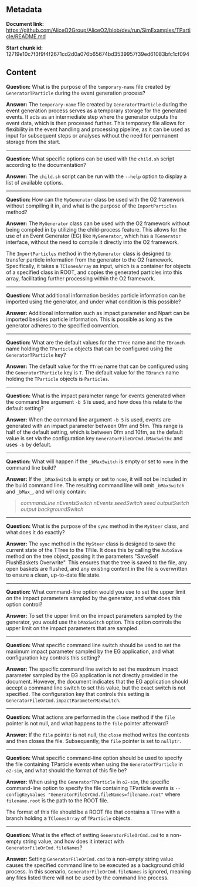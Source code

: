 ## Metadata

**Document link:** https://github.com/AliceO2Group/AliceO2/blob/dev/run/SimExamples/TParticle/README.md

**Start chunk id:** 12719e10c7f3f9f4f2671cd2d0a076b65674bd3539957f39ed61083bfc1cf094

## Content

**Question:** What is the purpose of the `temporary-name` file created by `GeneratorTParticle` during the event generation process?

**Answer:** The `temporary-name` file created by `GeneratorTParticle` during the event generation process serves as a temporary storage for the generated events. It acts as an intermediate step where the generator outputs the event data, which is then processed further. This temporary file allows for flexibility in the event handling and processing pipeline, as it can be used as input for subsequent steps or analyses without the need for permanent storage from the start.

---

**Question:** What specific options can be used with the `child.sh` script according to the documentation?

**Answer:** The `child.sh` script can be run with the `--help` option to display a list of available options.

---

**Question:** How can the `MyGenerator` class be used with the O2 framework without compiling it in, and what is the purpose of the `ImportParticles` method?

**Answer:** The `MyGenerator` class can be used with the O2 framework without being compiled in by utilizing the child-process feature. This allows for the use of an Event Generator (EG) like `MyGenerator`, which has a `TGenerator` interface, without the need to compile it directly into the O2 framework.

The `ImportParticles` method in the `MyGenerator` class is designed to transfer particle information from the generator to the O2 framework. Specifically, it takes a `TClonesArray` as input, which is a container for objects of a specified class in ROOT, and copies the generated particles into this array, facilitating further processing within the O2 framework.

---

**Question:** What additional information besides particle information can be imported using the generator, and under what condition is this possible?

**Answer:** Additional information such as impact parameter and Npart can be imported besides particle information. This is possible as long as the generator adheres to the specified convention.

---

**Question:** What are the default values for the `TTree` name and the `TBranch` name holding the `TParticle` objects that can be configured using the `GeneratorTParticle` key?

**Answer:** The default value for the `TTree` name that can be configured using the `GeneratorTParticle` key is `T`. The default value for the `TBranch` name holding the `TParticle` objects is `Particles`.

---

**Question:** What is the impact parameter range for events generated when the command line argument `-b 5` is used, and how does this relate to the default setting?

**Answer:** When the command line argument `-b 5` is used, events are generated with an impact parameter between 0fm and 5fm. This range is half of the default setting, which is between 0fm and 10fm, as the default value is set via the configuration key `GeneratorFileOrCmd.bMaxSwithc` and uses `-b` by default.

---

**Question:** What will happen if the `_bMaxSwitch` is empty or set to `none` in the command line build?

**Answer:** If the `_bMaxSwitch` is empty or set to `none`, it will not be included in the build command line. The resulting command line will omit `_bMaxSwitch` and `_bMax_`, and will only contain:

> _commandLine_ _nEventsSwitch_ _nEvents_ _seedSwitch_ _seed_
> _outputSwitch_ _output_ _backgroundSwitch_

---

**Question:** What is the purpose of the `sync` method in the `MySteer` class, and what does it do exactly?

**Answer:** The `sync` method in the `MySteer` class is designed to save the current state of the TTree to the TFile. It does this by calling the `AutoSave` method on the tree object, passing it the parameters "SaveSelf FlushBaskets Overwrite". This ensures that the tree is saved to the file, any open baskets are flushed, and any existing content in the file is overwritten to ensure a clean, up-to-date file state.

---

**Question:** What command-line option would you use to set the upper limit on the impact parameters sampled by the generator, and what does this option control?

**Answer:** To set the upper limit on the impact parameters sampled by the generator, you would use the `bMaxSwitch` option. This option controls the upper limit on the impact parameters that are sampled.

---

**Question:** What specific command line switch should be used to set the maximum impact parameter sampled by the EG application, and what configuration key controls this setting?

**Answer:** The specific command line switch to set the maximum impact parameter sampled by the EG application is not directly provided in the document. However, the document indicates that the EG application should accept a command line switch to set this value, but the exact switch is not specified. The configuration key that controls this setting is `GeneratorFileOrCmd.impactParameterMaxSwitch`.

---

**Question:** What actions are performed in the `close` method if the `file` pointer is not null, and what happens to the `file` pointer afterward?

**Answer:** If the `file` pointer is not null, the `close` method writes the contents and then closes the file. Subsequently, the `file` pointer is set to `nullptr`.

---

**Question:** What specific command-line option should be used to specify the file containing TParticle events when using the `GeneratorTParticle` in `o2-sim`, and what should the format of this file be?

**Answer:** When using the `GeneratorTParticle` in `o2-sim`, the specific command-line option to specify the file containing TParticle events is `--configKeyValues "GeneratorFileOrCmd.fileNames=filename.root"` where `filename.root` is the path to the ROOT file.

The format of this file should be a ROOT file that contains a `TTree` with a branch holding a `TClonesArray` of `TParticle` objects.

---

**Question:** What is the effect of setting `GeneratorFileOrCmd.cmd` to a non-empty string value, and how does it interact with `GeneratorFileOrCmd.fileNames`?

**Answer:** Setting `GeneratorFileOrCmd.cmd` to a non-empty string value causes the specified command line to be executed as a background child process. In this scenario, `GeneratorFileOrCmd.fileNames` is ignored, meaning any files listed there will not be used by the command line process.
